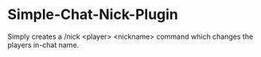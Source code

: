 # Simple-Chat-Nick-Plugin
Simply creates a /nick &lt;player> &lt;nickname> command which changes the players in-chat name.
